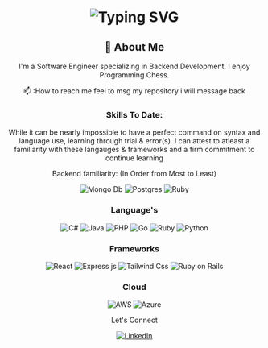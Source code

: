 <div align="center">
    <h1>
        <img src="https://readme-typing-svg.herokuapp.com?font=Jetbrains+mono&size=40&duration=3000&color=33FF33&center=true&vCenter=true&width=435&lines=Hey..+I'm+3th34;This+is..;..my+Github+profile..;" alt="Typing SVG"/>
    </h1>
</div>
<div align="center">
    <h2>🚀 About Me</h2>
    <p>I'm a Software Engineer specializing in Backend Development. I enjoy Programming Chess.</p>
    <p>📫 :How to reach me feel to msg my repository i will message back</p>
</div>





<div align="center">
    <!-- Replace with your skills -->
    <h3>Skills To Date:</h3>
    <p>While it can be nearly impossible to have a perfect command on syntax and language use, learning through trial & error(s). I can attest to atleast a familiarity with these langauges & frameworks and a firm commitment to continue learning </p>
    <p>Backend familiarity: (In Order from Most to Least)</p>
    <img src=https://img.shields.io/badge/MongoDB-4EA94B?style=for-the-badge&logo=mongodb&logoColor=white alt="Mongo Db">
    <img src=https://img.shields.io/badge/PostgreSQL-316192?style=for-the-badge&logo=postgresql&logoColor=white alt="Postgres">
    <img src=https://img.shields.io/badge/Ruby-CC342D?style=for-the-badge&logo=ruby&logoColor=white alt="Ruby">
    <h3>Language's</h3>
    <img src=https://img.shields.io/badge/C%23-239120?style=for-the-badge&logo=c-sharp&logoColor=white alt="C#">
    <img src=https://img.shields.io/badge/Java-ED8B00?style=for-the-badge&logo=openjdk&logoColor=white alt="Java">
    <img src=https://img.shields.io/badge/PHP-777BB4?style=for-the-badge&logo=php&logoColor=white alt="PHP">
    <img src=https://img.shields.io/badge/Go-00ADD8?style=for-the-badge&logo=go&logoColor=white alt="Go" />
    <img src=https://img.shields.io/badge/Ruby-CC342D?style=for-the-badge&logo=ruby&logoColor=white alt="Ruby">
    <img src=https://img.shields.io/badge/Python-3776AB?style=for-the-badge&logo=python&logoColor=white alt="Python">
    <h3>Frameworks</h3>
    <img src=https://img.shields.io/badge/React-20232A?style=for-the-badge&logo=react&logoColor=61DAFB alt="React">
    <img src=https://img.shields.io/badge/Express.js-404D59?style=for-the-badge alt="Express js">
    <img src=https://img.shields.io/badge/Java-ED8B00?style=for-the-badge&logo=openjdk&logoColor=white alt="Tailwind Css">
    <img src=https://img.shields.io/badge/Ruby_on_Rails-CC0000?style=for-the-badge&logo=ruby-on-rails&logoColor=white alt="Ruby on Rails" />
    <h3>Cloud</h3>
    <img src=https://img.shields.io/badge/Amazon_AWS-232F3E?style=for-the-badge&logo=amazon-aws&logoColor=white alt="AWS">
    <img src=https://img.shields.io/badge/Go-00ADD8?style=for-the-badge&logo=go&logoColor=white alt="Azure" />
</div>

<div align="center">
    <!-- Replace href with your links -->
    <p>Let's Connect</p>
    <a href="https://www.linkedin.com/in/jerome-q-6a99682a5/">
        <img src="https://img.shields.io/badge/LinkedIn-0077B5?style=for-the-badge&logo=linkedin&logoColor=white" alt="LinkedIn"/>
    </a>
</div>



<!---
3th34/3th34 is a ✨ special ✨ repository because its `README.md` (this file) appears on your GitHub profile.
You can click the Preview link to take a look at your changes.
--->
